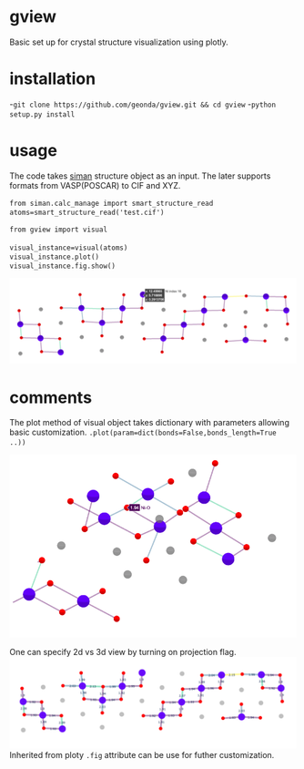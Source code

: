 # gview
Basic set up for crystal structure visualization using plotly.


# installation
-`git clone https://github.com/geonda/gview.git && cd gview`
-`python setup.py install`

# usage
The code takes [siman](https://github.com/dimonaks/siman.git) structure object as an input. The later supports formats from VASP(POSCAR) to CIF and XYZ. 
```
from siman.calc_manage import smart_structure_read
atoms=smart_structure_read('test.cif')
```
```
from gview import visual

visual_instance=visual(atoms)
visual_instance.plot()
visual_instance.fig.show()
```
![img](https://github.com/geonda/gview/blob/main/example/fig1.png)

# comments 
The plot method of visual object takes dictionary with parameters allowing basic customization. 
`.plot(param=dict(bonds=False,bonds_length=True ..))`

![](https://github.com/geonda/gview/blob/main/example/fig2.png)

One can specify 2d vs 3d view by turning on projection flag. 
![](https://github.com/geonda/gview/blob/main/example/fig3.png)
Inherited from ploty `.fig` attribute can be use for futher customization. 

